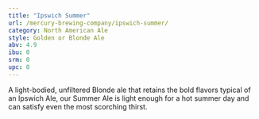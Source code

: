 ```yaml
---
title: "Ipswich Summer"
url: /mercury-brewing-company/ipswich-summer/
category: North American Ale
style: Golden or Blonde Ale
abv: 4.9
ibu: 0
srm: 0
upc: 0
---
```

A light-bodied, unfiltered Blonde ale that retains the bold flavors typical of an Ipswich Ale, our Summer Ale is light enough for a hot summer day and can satisfy even the most scorching thirst.
